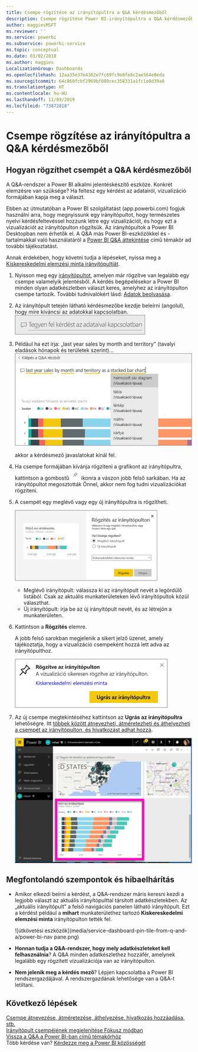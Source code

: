 ```yaml
---
title: Csempe rögzítése az irányítópultra a Q&A kérdésmezőből
description: Csempe rögzítése Power BI-irányítópultra a Q&A kérdésmezőből – dokumentáció
author: maggiesMSFT
ms.reviewer: ''
ms.service: powerbi
ms.subservice: powerbi-service
ms.topic: conceptual
ms.date: 03/02/2018
ms.author: maggies
LocalizationGroup: Dashboards
ms.openlocfilehash: 12aa35e37e4382e7fc89fc9e0fe8c2ae564e8eda
ms.sourcegitcommit: 64c860fcbf2969bf089cec358331a1fc1e0d39a8
ms.translationtype: HT
ms.contentlocale: hu-HU
ms.lasthandoff: 11/09/2019
ms.locfileid: "73872818"
---
```

# <a name="pin-a-tile-to-a-dashboard-from-qa"></a>Csempe rögzítése az irányítópultra a Q&A kérdésmezőből
## <a name="how-to-pin-a-tile-from-qa"></a>Hogyan rögzíthet csempét a Q&A kérdésmezőből
A Q&A-rendszer a Power BI alkalmi jelentéskészítő eszköze. Konkrét elemzésre van szüksége? Ha feltesz egy kérdést az adatairól, vizualizáció formájában kapja meg a választ.

Ebben az útmutatóban a Power BI szolgáltatást (app.powerbi.com) fogjuk használni arra, hogy megnyissunk egy irányítópultot, hogy természetes nyelvi kérdésfeltevéssel hozzunk létre egy vizualizációt, és hogy ezt a vizualizációt az irányítópulton rögzítsük. Az irányítópultok a Power BI Desktopban nem érhetők el. A Q&A más Power BI-eszközökkel és -tartalmakkal való használatáról a [Power BI Q&A áttekintése](consumer/end-user-q-and-a.md) című témakör ad további tájékoztatást. 

Annak érdekében, hogy követni tudja a lépéseket, nyissa meg a [Kiskereskedelmi elemzési minta irányítópultját](sample-retail-analysis.md).


1. Nyisson meg egy [irányítópultot](consumer/end-user-dashboards.md), amelyen már rögzítve van legalább egy csempe valamelyik jelentésből. A kérdés begépelésekor a Power BI minden olyan adatkészletben választ keres, amelyhez az irányítópulton csempe tartozik.  További tudnivalókért lásd: [Adatok beolvasása](service-get-data.md).
2. Az irányítópult tetején látható kérdésmezőbe kezdje beleírni (angolul), hogy mire kíváncsi az adatokkal kapcsolatban.  
   ![Q&A kérdésmező](media/service-dashboard-pin-tile-from-q-and-a/power-bi-question-box.png)
3. Például ha ezt írja: „last year sales by month and territory" (tavalyi eladások hónapok és területek szerint)...  
   ![kérdés beírása](media/service-dashboard-pin-tile-from-q-and-a/power-bi-type-q-and-a.png)

   akkor a kérdésmező javaslatokat kínál fel.
4. Ha csempe formájában kívánja rögzíteni a grafikont az irányítópultra, kattintson a gombostű ![](media/service-dashboard-pin-tile-from-q-and-a/pbi_pintile.png) ikonra a vászon jobb felső sarkában. Ha az irányítópultot megosztották Önnel, akkor nem fog tudni vizualizációkat rögzíteni.

5. A csempét egy meglévő vagy egy új irányítópultra is rögzítheti.

   ![Rögzítés az irányítópulton párbeszédablak](media/service-dashboard-pin-tile-from-q-and-a/power-bi-pin-to-dashboard.png)

   * Meglévő irányítópult: válassza ki az irányítópult nevét a legördülő listából. Csak az aktuális munkaterületeken lévő irányítópultok közül választhat.
   * Új irányítópult: írja be az új irányítópult nevét, és az létrejön a munkaterületen.

6. Kattintson a **Rögzítés** elemre.

   A jobb felső sarokban megjelenik a sikert jelző üzenet, amely tájékoztatja, hogy a vizualizáció csempeként hozzá lett adva az irányítópulthoz.  

   ![Rögzítve az irányítópulton](media/service-dashboard-pin-tile-from-q-and-a/power-bi-pin.png)
7. Az új csempe megtekintéséhez kattintson az **Ugrás az irányítópultra** lehetőségre. Itt [többek között átnevezheti, átméretezheti és áthelyezheti a csempét az irányítópulton, és hivatkozást adhat hozzá](service-dashboard-edit-tile.md).

   ![Csempéket tartalmazó irányítópult](media/service-dashboard-pin-tile-from-q-and-a/power-bi-pinned.png)

## <a name="considerations-and-troubleshooting"></a>Megfontolandó szempontok és hibaelhárítás
* Amikor elkezdi beírni a kérdést, a Q&A-rendszer máris keresni kezdi a legjobb választ az aktuális irányítópulttal társított adatkészletekben.  Az „aktuális irányítópult” a felső navigációs panelen látható irányítópult. Ezt a kérdést például a **mihart** munkaterülethez tartozó **Kiskereskedelmi elemzési minta** irányítópulton tették fel.

  ![útkövetési eszközök](media/service-dashboard-pin-tile-from-q-and-a/power-bi-nav pane.png)
* **Honnan tudja a Q&A-rendszer, hogy mely adatkészleteket kell felhasználnia**?  A Q&A minden adatkészlethez hozzáfér, amelynek legalább egy rögzített vizualizációja van az irányítópulton.

* **Nem jelenik meg a kérdés mező**? Lépjen kapcsolatba a Power BI rendszergazdájával. A rendszergazdának lehetősége van a Q&A-t letiltani.


## <a name="next-steps"></a>Következő lépések
[Csempe átnevezése, átméretezése, áthelyezése, hivatkozás hozzáadása, stb.](service-dashboard-edit-tile.md)    
[Irányítópult csempéjének megjelenítése Fókusz módban](consumer/end-user-focus.md)     
[Vissza a Q&A a Power BI-ban című témakörhöz](consumer/end-user-q-and-a.md)  
Több kérdése van? [Kérdezze meg a Power BI közösségét](https://community.powerbi.com/)
